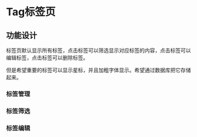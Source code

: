 # Tag标签页

## 功能设计
标签页默认显示所有标签，点击标签可以筛选显示对应标签的内容，点击标签可以编辑标签，点击标签可以删除标签。

但是希望重要的标签可以显示星标，并且加粗字体显示。希望通过数据库把它存储起来。

### 标签管理

### 标签筛选

### 标签编辑
